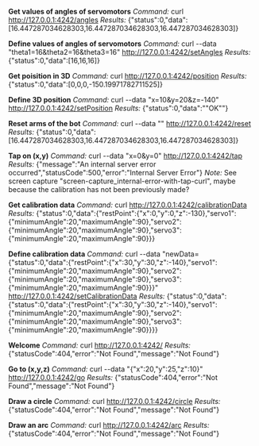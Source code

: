**Get values of angles of servomotors**
_Command:_ curl http://127.0.0.1:4242/angles
_Results:_ {"status":0,"data":[16.447287034628303,16.447287034628303,16.447287034628303]}


**Define values of angles of servomotors**
_Command:_ curl --data "theta1=16&theta2=16&theta3=16" http://127.0.0.1:4242/setAngles
_Results:_ {"status":0,"data":[16,16,16]}


**Get poisition in 3D**
_Command:_ curl http://127.0.0.1:4242/position
_Results:_ {"status":0,"data":[0,0,0,-150.19971782711525]}


**Define 3D position**
_Command:_ curl --data "x=10&y=20&z=-140" http://127.0.0.1:4242/setPosition
_Results:_ {"status":0,"data":"\"OK\""}


**Reset arms of the bot**
_Command:_ curl --data "" http://127.0.0.1:4242/reset
_Results:_ {"status":0,"data":[16.447287034628303,16.447287034628303,16.447287034628303]}


**Tap on (x,y)**
_Command:_ curl --data "x=0&y=0" http://127.0.0.1:4242/tap
_Results:_ {"message":"An internal server error occurred","statusCode":500,"error":"Internal Server Error"}
_Note:_ See screen capture "screen-capture_internal-error-with-tap-curl", maybe because the calibration has not been previously made?


**Get calibration data**
_Command:_ curl http://127.0.0.1:4242/calibrationData
_Results:_ {"status":0,"data":{"restPoint":{"x":0,"y":0,"z":-130},"servo1":{"minimumAngle":20,"maximumAngle":90},"servo2":{"minimumAngle":20,"maximumAngle":90},"servo3":{"minimumAngle":20,"maximumAngle":90}}}


**Define calibration data**
_Command:_ curl --data "newData={\"status\":0,\"data\":{\"restPoint\":{\"x\":30,\"y\":30,\"z\":-140},\"servo1\":{\"minimumAngle\":20,\"maximumAngle\":90},\"servo2\":{\"minimumAngle\":20,\"maximumAngle\":90},\"servo3\":{\"minimumAngle\":20,\"maximumAngle\":90}}}" http://127.0.0.1:4242/setCalibrationData
_Results:_ {"status":0,"data":{"status":0,"data":{"restPoint":{"x":30,"y":30,"z":-140},"servo1":{"minimumAngle":20,"maximumAngle":90},"servo2":{"minimumAngle":20,"maximumAngle":90},"servo3":{"minimumAngle":20,"maximumAngle":90}}}}


**Welcome**
_Command:_ curl http://127.0.0.1:4242/
_Results:_ {"statusCode":404,"error":"Not Found","message":"Not Found"}


**Go to (x,y,z)**
_Command:_ curl --data "{\"x\":20,\"y\":25,\"z\":10}"  http://127.0.0.1:4242/go
_Results:_ {"statusCode":404,"error":"Not Found","message":"Not Found"}


**Draw a circle**
_Command:_ curl http://127.0.0.1:4242/circle
_Results:_ {"statusCode":404,"error":"Not Found","message":"Not Found"}


**Draw an arc**
_Command:_ curl http://127.0.0.1:4242/arc
_Results:_ {"statusCode":404,"error":"Not Found","message":"Not Found"}
